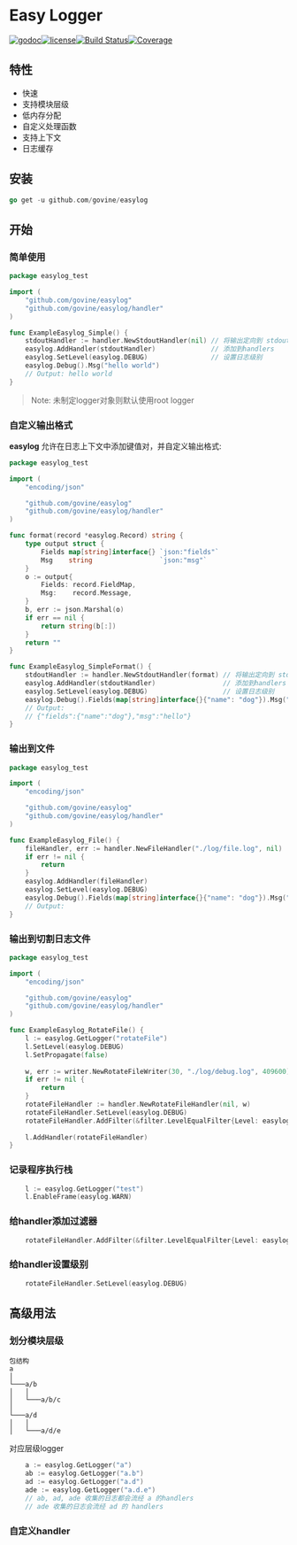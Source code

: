 # Easy Logger

[![godoc](http://img.shields.io/badge/godoc-reference-blue.svg?style=flat)](https://godoc.org/github.com/govine/easylog)[![license](https://img.shields.io/github/license/govine/easylog)](https://github.com/govine/easylog/blob/master/LICENSE)[![Build Status](https://travis-ci.com/govine/easylog.svg?branch=master)](https://travis-ci.com/govine/easylog)[![Coverage](http://gocover.io/_badge/github.com/govine/easylog)](http://gocover.io/github.com/govine/easylog)

## 特性

* 快速
* 支持模块层级
* 低内存分配
* 自定义处理函数
* 支持上下文
* 日志缓存

## 安装

```go
go get -u github.com/govine/easylog
```

## 开始

### 简单使用

```go
package easylog_test

import (
	"github.com/govine/easylog"
	"github.com/govine/easylog/handler"
)

func ExampleEasylog_Simple() {
	stdoutHandler := handler.NewStdoutHandler(nil) // 将输出定向到 stdout
	easylog.AddHandler(stdoutHandler)              // 添加到handlers
	easylog.SetLevel(easylog.DEBUG)                // 设置日志级别
	easylog.Debug().Msg("hello world")
	// Output: hello world
}
```
> Note: 未制定logger对象则默认使用root logger

### 自定义输出格式

**easylog** 允许在日志上下文中添加键值对，并自定义输出格式:

```go
package easylog_test

import (
	"encoding/json"

	"github.com/govine/easylog"
	"github.com/govine/easylog/handler"
)

func format(record *easylog.Record) string {
	type output struct {
		Fields map[string]interface{} `json:"fields"`
		Msg    string                 `json:"msg"`
	}
	o := output{
		Fields: record.FieldMap,
		Msg:    record.Message,
	}
	b, err := json.Marshal(o)
	if err == nil {
		return string(b[:])
	}
	return ""
}

func ExampleEasylog_SimpleFormat() {
	stdoutHandler := handler.NewStdoutHandler(format) // 将输出定向到 stdout
	easylog.AddHandler(stdoutHandler)                 // 添加到handlers
	easylog.SetLevel(easylog.DEBUG)                   // 设置日志级别
	easylog.Debug().Fields(map[string]interface{}{"name": "dog"}).Msg("hello")
	// Output:
	// {"fields":{"name":"dog"},"msg":"hello"}
}
```

### 输出到文件

```go
package easylog_test

import (
	"encoding/json"

	"github.com/govine/easylog"
	"github.com/govine/easylog/handler"
)

func ExampleEasylog_File() {
	fileHandler, err := handler.NewFileHandler("./log/file.log", nil)
	if err != nil {
		return
	}
	easylog.AddHandler(fileHandler)
	easylog.SetLevel(easylog.DEBUG)
	easylog.Debug().Fields(map[string]interface{}{"name": "dog"}).Msg("hello")
	// Output:
}
```

### 输出到切割日志文件

```go
package easylog_test

import (
	"encoding/json"

	"github.com/govine/easylog"
	"github.com/govine/easylog/handler"
)

func ExampleEasylog_RotateFile() {
	l := easylog.GetLogger("rotateFile")
	l.SetLevel(easylog.DEBUG)
	l.SetPropagate(false)
	
	w, err := writer.NewRotateFileWriter(30, "./log/debug.log", 409600)
	if err != nil {
		return
	}
	rotateFileHandler := handler.NewRotateFileHandler(nil, w)
	rotateFileHandler.SetLevel(easylog.DEBUG)
	rotateFileHandler.AddFilter(&filter.LevelEqualFilter{Level: easylog.DEBUG})
	
	l.AddHandler(rotateFileHandler)
}
```

### 记录程序执行栈
```go
	l := easylog.GetLogger("test")
	l.EnableFrame(easylog.WARN)
```

### 给handler添加过滤器
```go
	rotateFileHandler.AddFilter(&filter.LevelEqualFilter{Level: easylog.DEBUG})
```

### 给handler设置级别
```go
	rotateFileHandler.SetLevel(easylog.DEBUG)
```

## 高级用法

### 划分模块层级
```
包结构
a 
│
└───a/b
│   │
│   └───a/b/c
│   
└───a/d
│   │
│   └───a/d/e
```

对应层级logger

```go
	a := easylog.GetLogger("a")
	ab := easylog.GetLogger("a.b")
	ad := easylog.GetLogger("a.d")
	ade := easylog.GetLogger("a.d.e")
	// ab, ad, ade 收集的日志都会流经 a 的handlers
	// ade 收集的日志会流经 ad 的 handlers
```

### 自定义handler

